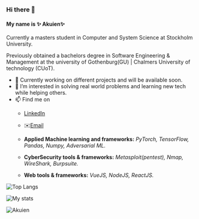### Hi there 👋

#### My name is ✨ Akuien✨

Currently a masters student in Computer and System Science at Stockholm University.


Previously obtained a bachelors degree in Software Engineering & Management at the university of Gothenburg(GU) | Chalmers University of technology (CUoT).

- 🔭 Currently working on different projects and will be available soon.
- 🤔 I’m interested in solving real world problems and learning new tech while helping others.
- 📫 Find me on
    - [LinkedIn](www.linkedin.com/in/akuien-akoi-deng-4b5a701b4)
    - ✉️[Email](akuiendng@gmail.com)

    - **Applied Machine learning and frameworks:** *PyTorch, TensorFlow, Pandas, Numpy, Adversarial ML.*
    - **CyberSecurity tools & frameworks:** *Metasploit(pentest), Nmap, WireShark, Burpsuite.*
    - **Web tools & frameworks:** *VueJS, NodeJS, ReactJS.*

![Top Langs](https://github-readme-stats.vercel.app/api/top-langs/?username=Akuien&layout=compact&card_width=450(https://github.com/anuraghazra/github-readme-stats))

![My stats](https://github-readme-stats.vercel.app/api?username=Akuien)

<p align="left"> <img src="https://komarev.com/ghpvc/?username=Akuien&label=Profile%20views&color=0e75b6&style=flat" alt="Akuien" /> </p>



